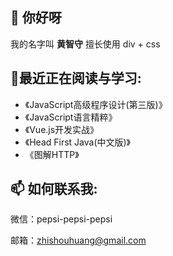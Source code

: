 

<!--
**zhishouH/zhishouH** is a ✨ _special_ ✨ repository because its `README.md` (this file) appears on your GitHub profile.

Here are some ideas to get you started:

- 🔭 I’m currently working on ...
- 🌱 I’m currently learning ...
- 👯 I’m looking to collaborate on ...
- 🤔 I’m looking for help with ...
- 💬 Ask me about ...
- 📫 How to reach me: ...
- 😄 Pronouns: ...
- ⚡ Fun fact: ...
-->
## 👋 你好呀
我的名字叫 <b>黄智守</b>
擅长使用 div + css

## 🌱最近正在阅读与学习:
- 《JavaScript高级程序设计(第三版)》
- 《JavaScript语言精粹》
- 《Vue.js开发实战》
- 《Head First Java(中文版)》
- 《图解HTTP》

## 📫 如何联系我:
微信：pepsi-pepsi-pepsi

邮箱：zhishouhuang@gmail.com
